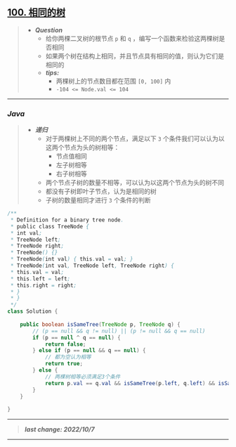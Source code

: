 ## [100. 相同的树](https://leetcode.cn/problems/same-tree/)

> - ***Question***
>   - 给你两棵二叉树的根节点 `p` 和 `q` ，编写一个函数来检验这两棵树是否相同
>   - 如果两个树在结构上相同，并且节点具有相同的值，则认为它们是相同的
>   - ***tips:***
>     - 两棵树上的节点数目都在范围 `[0, 100]` 内 
>     - `-104 <= Node.val <= 104`

---

### *Java*

> - ***递归***
>   - 对于两棵树上不同的两个节点，满足以下 `3` 个条件我们可以认为以这两个节点为头的树相等：
>     - 节点值相同
>     - 左子树相等
>     - 右子树相等
>   - 两个节点子树的数量不相等，可以认为以这两个节点为头的树不同
>   - 都没有子树即叶子节点，认为是相同的树
>   - 子树的数量相同才进行 `3` 个条件的判断

```java
/**
 * Definition for a binary tree node.
 * public class TreeNode {
 * int val;
 * TreeNode left;
 * TreeNode right;
 * TreeNode() {}
 * TreeNode(int val) { this.val = val; }
 * TreeNode(int val, TreeNode left, TreeNode right) {
 * this.val = val;
 * this.left = left;
 * this.right = right;
 * }
 * }
 */
class Solution {
    
    public boolean isSameTree(TreeNode p, TreeNode q) {
        // (p == null && q != null) || (p != null && q == null)
        if (p == null ^ q == null) {
            return false;
        } else if (p == null && q == null) {
            // 都为空认为相等
            return true;
        } else {
            // 两棵树相等必须满足3个条件
            return p.val == q.val && isSameTree(p.left, q.left) && isSameTree(p.right, q.right);
        }
    }
    
}
```

---

> ***last change: 2022/10/7***

---
